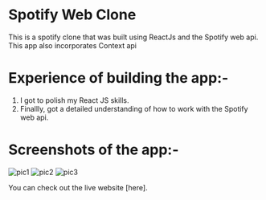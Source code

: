 
# Spotify Web Clone

This is a spotify clone that was built using ReactJs and the Spotify web api. This app also incorporates Context api

# Experience of building the app:-
1) I got to polish my React JS skills.
2) Finallly, got a detailed understanding of how to work with the Spotify web api.



# Screenshots of the app:-
<image src="./ss/1.png" alt="pic1"/>
<image src="./ss/2.png" alt="pic2"/>
<image src="./ss/3.png" alt="pic3"/>


You can check out the live website [here].
